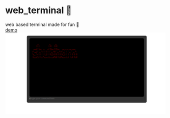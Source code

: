 # web_terminal :penguin:
web based terminal made for fun :clown_face:<br/>
[demo](https://whoami-shubham.github.io/web_terminal)
![](web_terminal.PNG)
